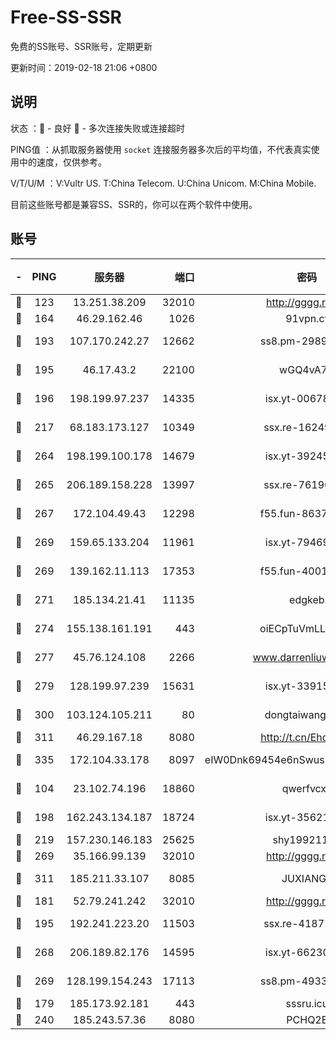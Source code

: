 # Free-SS-SSR

免费的SS账号、SSR账号，定期更新

更新时间：2019-02-18 21:06 +0800

## 说明

状态     ：🙂 - 良好 🙁 - 多次连接失败或连接超时

PING值   ：从抓取服务器使用 `socket` 连接服务器多次后的平均值，不代表真实使用中的速度，仅供参考。

V/T/U/M  ：V:Vultr US. T:China Telecom. U:China Unicom. M:China Mobile.

目前这些账号都是兼容SS、SSR的，你可以在两个软件中使用。

## 账号

|-|PING|服务器|端口|密码|加密方式|区域|V/T/U/M|
|:----:|:----:|:-----:|-----:|:----:|:----:|:----:|:----:|
|🙂|123|13.251.38.209|32010|http://gggg.rocks|chacha20|SG|6↑/8↑/7↓/9↑|
|🙂|164|46.29.162.46|1026|91vpn.cf|rc4-md5|RU|10↑/9↑/8↑/10↑|
|🙂|193|107.170.242.27|12662|ss8.pm-29895906|aes-256-cfb|US|10↑/10↑/10↑/10↑|
|🙂|195|46.17.43.2|22100|wGQ4vA7D|aes-256-gcm|RU|7↑/10↑/10↑/10↑|
|🙂|196|198.199.97.237|14335|isx.yt-00678289|aes-256-cfb|US|10↑/10↑/10↑/10↑|
|🙂|217|68.183.173.127|10349|ssx.re-16249427|aes-256-cfb|US|4↑/5↑/5↑/5↑|
|🙂|264|198.199.100.178|14679|isx.yt-39245989|aes-256-cfb|US|10↑/10↑/10↑/10↑|
|🙂|265|206.189.158.228|13997|ssx.re-76196312|aes-256-cfb|SG|4↑/5↑/5↑/5↑|
|🙂|267|172.104.49.43|12298|f55.fun-86373807|aes-256-cfb|SG|8↑/8↑/9↑/8↑|
|🙂|269|159.65.133.204|11961|isx.yt-79469931|aes-256-cfb|SG|10↑/10↑/10↑/10↑|
|🙂|269|139.162.11.113|17353|f55.fun-40016960|aes-256-cfb|SG|8↑/8↑/9↑/8↑|
|🙂|271|185.134.21.41|11135|edgkeb|aes-256-cfb|GB|10↑/10↑/10↑/10↑|
|🙂|274|155.138.161.191|443|oiECpTuVmLLxk4Ts|aes-256-cfb|US|3↓/10↑/10↑/10↑|
|🙂|277|45.76.124.108|2266|www.darrenliuwei.com|aes-256-cfb|AU|8↑/9↑/10↑/10↑|
|🙂|279|128.199.97.239|15631|isx.yt-33915830|aes-256-cfb|SG|10↑/10↑/10↑/10↑|
|🙂|300|103.124.105.211|80|dongtaiwang.com|aes-256-cfb|US|10↑/10↑/10↑/10↑|
|🙂|311|46.29.167.18|8080|http://t.cn/EhdmTxe|rc4-md5|RU|10↑/10↑/10↑/10↑|
|🙂|335|172.104.33.178|8097|eIW0Dnk69454e6nSwuspv9DmS201tQ0D|aes-256-cfb|SG|10↑/10↑/10↑/10↑|
|🙂|104|23.102.74.196|18860|qwerfvcxz|aes-256-gcm|JP|7↓/9↑/9↑/10↑|
|🙂|198|162.243.134.187|18724|isx.yt-35621483|aes-256-cfb|US|10↑/10↑/10↑/10↑|
|🙂|219|157.230.146.183|25625|shy19921124|rc4-md5|US|10↑/10↑/10↑/10↑|
|🙂|269|35.166.99.139|32010|http://gggg.rocks|chacha20|US|8↑/8↑/8↑/8↑|
|🙂|311|185.211.33.107|8085|JUXIANGE|aes-128-ctr|US|10↑/10↑/10↑/10↑|
|🙂|181|52.79.241.242|32010|http://gggg.rocks|chacha20|KR|8↑/9↓/10↑/7↑|
|🙂|195|192.241.223.20|11503|ssx.re-41871836|aes-256-cfb|US|4↑/5↑/5↑/5↑|
|🙂|268|206.189.82.176|14595|isx.yt-66230014|aes-256-cfb|SG|10↑/10↑/10↑/10↑|
|🙂|269|128.199.154.243|17113|ss8.pm-49338576|aes-256-cfb|SG|10↑/10↑/10↑/10↑|
|🙁|179|185.173.92.181|443|sssru.icu|rc4-md5|RU|9↑/9↑/10↑/9↑|
|🙁|240|185.243.57.36|8080|PCHQ2E|rc4-md5|US|10↑/9↑/8↑/9↑|
